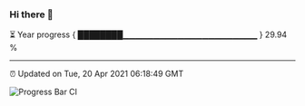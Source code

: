 ### Hi there 👋

⏳ Year progress { ████████▁▁▁▁▁▁▁▁▁▁▁▁▁▁▁▁▁▁▁▁▁▁ } 29.94 %

---

⏰ Updated on Tue, 20 Apr 2021 06:18:49 GMT

![Progress Bar CI](https://github.com/liununu/liununu/workflows/Progress%20Bar%20CI/badge.svg)

